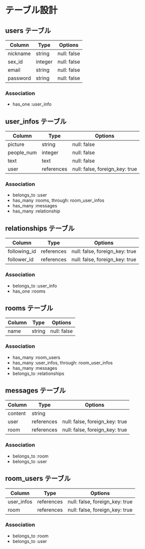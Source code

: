 # テーブル設計

## users テーブル

| Column             | Type    | Options     |
| ------------------ | ------- | ----------- |
| nickname           | string  | null: false |
| sex_id             | integer | null: false |
| email              | string  | null: false |
| password           | string  | null: false |

### Association

- has_one  :user_info





## user_infos テーブル

| Column           | Type       | Options                        |
| ---------------- | ---------- | ------------------------------ |
| picture          | string     | null: false                    |
| people_num       | integer    | null: false                    |
| text             | text       | null: false                    |
| user             | references | null: false, foreign_key: true |

### Association

- belongs_to :user
- has_many :rooms, through: room_user_infos
- has_many :messages
- has_many :relationship





## relationships テーブル

| Column       | Type       | Options                        |
| ------------ | ---------- | ------------------------------ |
| following_id | references | null: false, foreign_key: true |
| follower_id  | references | null: false, foreign_key: true |

### Association

- belongs_to :user_info
- has_one    :rooms





##  rooms テーブル

| Column | Type   | Options     |
| ------ | ------ | ----------- |
| name   | string | null: false |

### Association

- has_many   :room_users
- has_many   :user_infos, through: room_user_infos
- has_many   :messages
- belongs_to :relationships





##  messages テーブル

| Column     | Type       | Options                        |
| ---------- | ---------- | ------------------------------ |
| content    | string     |                                |
| user       | references | null: false, foreign_key: true |
| room       | references | null: false, foreign_key: true |

### Association

- belongs_to :room
- belongs_to :user





## room_users テーブル

| Column       | Type       | Options                        |
| ------------ | ---------- | ------------------------------ |
| user_infos   | references | null: false, foreign_key: true |
| room         | references | null: false, foreign_key: true |

### Association

- belongs_to :room
- belongs_to :user